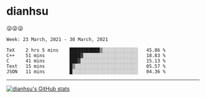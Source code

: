
# dianhsu

:stuck_out_tongue_winking_eye::stuck_out_tongue_winking_eye::stuck_out_tongue_winking_eye:

<!--START_SECTION:waka-->
```text
Week: 23 March, 2021 - 30 March, 2021

TeX    2 hrs 5 mins    ███████████▒░░░░░░░░░░░░░   45.86 % 
C++    51 mins         ████▓░░░░░░░░░░░░░░░░░░░░   18.83 % 
C      41 mins         ███▓░░░░░░░░░░░░░░░░░░░░░   15.13 % 
Text   15 mins         █▒░░░░░░░░░░░░░░░░░░░░░░░   05.57 % 
JSON   11 mins         █░░░░░░░░░░░░░░░░░░░░░░░░   04.36 % 
```
<!--END_SECTION:waka-->

---

[![dianhsu's GitHub stats](https://github-readme-stats.vercel.app/api?username=dianhsu)](https://github.com/anuraghazra/github-readme-stats)
